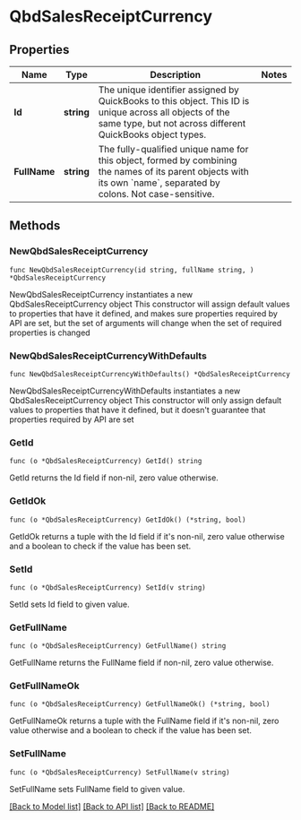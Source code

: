 # QbdSalesReceiptCurrency

## Properties

Name | Type | Description | Notes
------------ | ------------- | ------------- | -------------
**Id** | **string** | The unique identifier assigned by QuickBooks to this object. This ID is unique across all objects of the same type, but not across different QuickBooks object types. | 
**FullName** | **string** | The fully-qualified unique name for this object, formed by combining the names of its parent objects with its own &#x60;name&#x60;, separated by colons. Not case-sensitive. | 

## Methods

### NewQbdSalesReceiptCurrency

`func NewQbdSalesReceiptCurrency(id string, fullName string, ) *QbdSalesReceiptCurrency`

NewQbdSalesReceiptCurrency instantiates a new QbdSalesReceiptCurrency object
This constructor will assign default values to properties that have it defined,
and makes sure properties required by API are set, but the set of arguments
will change when the set of required properties is changed

### NewQbdSalesReceiptCurrencyWithDefaults

`func NewQbdSalesReceiptCurrencyWithDefaults() *QbdSalesReceiptCurrency`

NewQbdSalesReceiptCurrencyWithDefaults instantiates a new QbdSalesReceiptCurrency object
This constructor will only assign default values to properties that have it defined,
but it doesn't guarantee that properties required by API are set

### GetId

`func (o *QbdSalesReceiptCurrency) GetId() string`

GetId returns the Id field if non-nil, zero value otherwise.

### GetIdOk

`func (o *QbdSalesReceiptCurrency) GetIdOk() (*string, bool)`

GetIdOk returns a tuple with the Id field if it's non-nil, zero value otherwise
and a boolean to check if the value has been set.

### SetId

`func (o *QbdSalesReceiptCurrency) SetId(v string)`

SetId sets Id field to given value.


### GetFullName

`func (o *QbdSalesReceiptCurrency) GetFullName() string`

GetFullName returns the FullName field if non-nil, zero value otherwise.

### GetFullNameOk

`func (o *QbdSalesReceiptCurrency) GetFullNameOk() (*string, bool)`

GetFullNameOk returns a tuple with the FullName field if it's non-nil, zero value otherwise
and a boolean to check if the value has been set.

### SetFullName

`func (o *QbdSalesReceiptCurrency) SetFullName(v string)`

SetFullName sets FullName field to given value.



[[Back to Model list]](../README.md#documentation-for-models) [[Back to API list]](../README.md#documentation-for-api-endpoints) [[Back to README]](../README.md)


